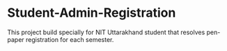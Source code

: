 # Student-Admin-Registration
This project build specially for NIT Uttarakhand student that resolves pen-paper registration for each semester.
